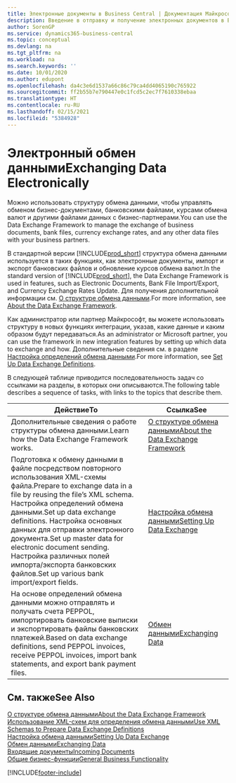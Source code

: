 ```yaml
---
title: Электронные документы в Business Central | Документация Майкрософт
description: Введение в отправку и получение электронных документов в Business Central.
author: SorenGP
ms.service: dynamics365-business-central
ms.topic: conceptual
ms.devlang: na
ms.tgt_pltfrm: na
ms.workload: na
ms.search.keywords: ''
ms.date: 10/01/2020
ms.author: edupont
ms.openlocfilehash: da4c3e6d1537a66c86c79ca4dd4065190c765922
ms.sourcegitcommit: ff2b55b7e790447e0c1fcd5c2ec7f7610338ebaa
ms.translationtype: HT
ms.contentlocale: ru-RU
ms.lasthandoff: 02/15/2021
ms.locfileid: "5384928"
---
```

# <a name="exchanging-data-electronically"></a><span data-ttu-id="b4a43-103">Электронный обмен данными</span><span class="sxs-lookup"><span data-stu-id="b4a43-103">Exchanging Data Electronically</span></span>
<span data-ttu-id="b4a43-104">Можно использовать структуру обмена данными, чтобы управлять обменом бизнес-документами, банковскими файлами, курсами обмена валют и другими файлами данных с бизнес-партнерами.</span><span class="sxs-lookup"><span data-stu-id="b4a43-104">You can use the Data Exchange Framework to manage the exchange of business documents, bank files, currency exchange rates, and any other data files with your business partners.</span></span>

<span data-ttu-id="b4a43-105">В стандартной версии [!INCLUDE[prod_short](includes/prod_short.md)] структура обмена данными используется в таких функциях, как электронные документы, импорт и экспорт банковских файлов и обновление курсов обмена валют.</span><span class="sxs-lookup"><span data-stu-id="b4a43-105">In the standard version of [!INCLUDE[prod_short](includes/prod_short.md)], the Data Exchange Framework is used in features, such as Electronic Documents, Bank File Import/Export, and Currency Exchange Rates Update.</span></span> <span data-ttu-id="b4a43-106">Для получения дополнительной информации см. [О структуре обмена данными](across-about-the-data-exchange-framework.md).</span><span class="sxs-lookup"><span data-stu-id="b4a43-106">For more information, see [About the Data Exchange Framework](across-about-the-data-exchange-framework.md).</span></span>

<span data-ttu-id="b4a43-107">Как администратор или партнер Майкрософт, вы можете использовать структуру в новых функциях интеграции, указав, какие данные и каким образом будут передаваться.</span><span class="sxs-lookup"><span data-stu-id="b4a43-107">As an administrator or Microsoft partner, you can use the framework in new integration features by setting up which data to exchange and how.</span></span> <span data-ttu-id="b4a43-108">Дополнительные сведения см. в разделе [Настройка определений обмена данными](across-how-to-set-up-data-exchange-definitions.md).</span><span class="sxs-lookup"><span data-stu-id="b4a43-108">For more information, see [Set Up Data Exchange Definitions](across-how-to-set-up-data-exchange-definitions.md).</span></span>

<span data-ttu-id="b4a43-109">В следующей таблице приводится последовательность задач со ссылками на разделы, в которых они описываются.</span><span class="sxs-lookup"><span data-stu-id="b4a43-109">The following table describes a sequence of tasks, with links to the topics that describe them.</span></span>  

|<span data-ttu-id="b4a43-110">Действие</span><span class="sxs-lookup"><span data-stu-id="b4a43-110">To</span></span>|<span data-ttu-id="b4a43-111">Ссылка</span><span class="sxs-lookup"><span data-stu-id="b4a43-111">See</span></span>|  
|--------|---------|  
|<span data-ttu-id="b4a43-112">Дополнительные сведения о работе структуры обмена данными.</span><span class="sxs-lookup"><span data-stu-id="b4a43-112">Learn how the Data Exchange Framework works.</span></span>|[<span data-ttu-id="b4a43-113">О структуре обмена данными</span><span class="sxs-lookup"><span data-stu-id="b4a43-113">About the Data Exchange Framework</span></span>](across-about-the-data-exchange-framework.md)|  
|<span data-ttu-id="b4a43-114">Подготовка к обмену данными в файле посредством повторного использования XML-схемы файла.</span><span class="sxs-lookup"><span data-stu-id="b4a43-114">Prepare to exchange data in a file by reusing the file’s XML schema.</span></span> <span data-ttu-id="b4a43-115">Настройка определений обмена данными.</span><span class="sxs-lookup"><span data-stu-id="b4a43-115">Set up data exchange definitions.</span></span> <span data-ttu-id="b4a43-116">Настройка основных данных для отправки электронного документа.</span><span class="sxs-lookup"><span data-stu-id="b4a43-116">Set up master data for electronic document sending.</span></span> <span data-ttu-id="b4a43-117">Настройка различных полей импорта/экспорта банковских файлов.</span><span class="sxs-lookup"><span data-stu-id="b4a43-117">Set up various bank import/export fields.</span></span>|[<span data-ttu-id="b4a43-118">Настройка обмена данными</span><span class="sxs-lookup"><span data-stu-id="b4a43-118">Setting Up Data Exchange</span></span>](across-set-up-data-exchange.md)|  
|<span data-ttu-id="b4a43-119">На основе определений обмена данными можно отправлять и получать счета PEPPOL, импортировать банковские выписки и экспортировать файлы банковских платежей.</span><span class="sxs-lookup"><span data-stu-id="b4a43-119">Based on data exchange definitions, send PEPPOL invoices, receive PEPPOL invoices, import bank statements, and export bank payment files.</span></span>|[<span data-ttu-id="b4a43-120">Обмен данными</span><span class="sxs-lookup"><span data-stu-id="b4a43-120">Exchanging Data</span></span>](across-exchange-data.md)|  

## <a name="see-also"></a><span data-ttu-id="b4a43-121">См. также</span><span class="sxs-lookup"><span data-stu-id="b4a43-121">See Also</span></span>  
[<span data-ttu-id="b4a43-122">О структуре обмена данными</span><span class="sxs-lookup"><span data-stu-id="b4a43-122">About the Data Exchange Framework</span></span>](across-about-the-data-exchange-framework.md)  
[<span data-ttu-id="b4a43-123">Использование XML-схем для определения обмена данными</span><span class="sxs-lookup"><span data-stu-id="b4a43-123">Use XML Schemas to Prepare Data Exchange Definitions</span></span>](across-how-to-use-xml-schemas-to-prepare-data-exchange-definitions.md)  
[<span data-ttu-id="b4a43-124">Настройка обмена данными</span><span class="sxs-lookup"><span data-stu-id="b4a43-124">Setting Up Data Exchange</span></span>](across-set-up-data-exchange.md)  
[<span data-ttu-id="b4a43-125">Обмен данными</span><span class="sxs-lookup"><span data-stu-id="b4a43-125">Exchanging Data</span></span>](across-exchange-data.md)  
[<span data-ttu-id="b4a43-126">Входящие документы</span><span class="sxs-lookup"><span data-stu-id="b4a43-126">Incoming Documents</span></span>](across-income-documents.md)  
[<span data-ttu-id="b4a43-127">Общие бизнес-функции</span><span class="sxs-lookup"><span data-stu-id="b4a43-127">General Business Functionality</span></span>](ui-across-business-areas.md)


[!INCLUDE[footer-include](includes/footer-banner.md)]